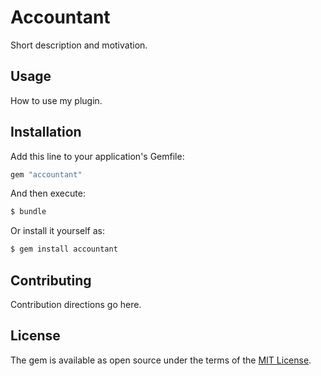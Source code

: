 # Accountant
Short description and motivation.

## Usage
How to use my plugin.

## Installation
Add this line to your application's Gemfile:

```ruby
gem "accountant"
```

And then execute:
```bash
$ bundle
```

Or install it yourself as:
```bash
$ gem install accountant
```

## Contributing
Contribution directions go here.

## License
The gem is available as open source under the terms of the [MIT License](https://opensource.org/licenses/MIT).
